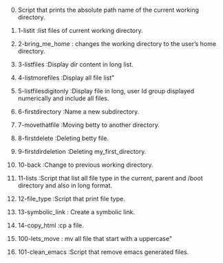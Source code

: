 0. Script that prints the absolute path name of the current working directory.

1. 1-listit :list files of current working directory.

2. 2-bring_me_home : changes the working directory to the user’s home directory.

3. 3-listfiles :Display dir content in long list.

4. 4-listmorefiles :Display all file list"

5. 5-listfilesdigitonly :Display file in long, user Id group displayed numerically and include all files.

6. 6-firstdirectory :Name a new subdirectory.

7. 7-movethatfile :Moving betty to another directory.

8. 8-firstdelete :Deleting betty file.

9. 9-firstdirdeletion :Deleting my_first_directory.

10. 10-back :Change to previous working directory.

11. 11-lists :Script that list all file type in the current, parent and /boot directory and also in long format.

12. 12-file_type :Script that print file type.

13. 13-symbolic_link : Create a symbolic link.

14. 14-copy_html :cp a file.

15. 100-lets_move : mv all file that start with a uppercase"

16. 101-clean_emacs :Script that remove emacs generated files.
